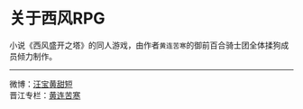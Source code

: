关于西风RPG
===========================
小说《西风盛开之塔》的同人游戏，由作者`黄连苦寒`的御前百合骑士团全体揉狗成员倾力制作。
****
微博：[汪宝黄甜短](https://weibo.com/sweetshortleg?from=profile&wvr=6 "悬停显示")<br>
晋江专栏：[黄连苦寒](http://www.jjwxc.net/oneauthor.php?authorid=287888 "悬停显示")


